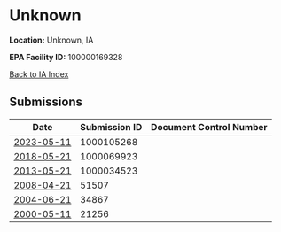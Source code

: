 # Unknown

**Location:** Unknown, IA

**EPA Facility ID:** 100000169328

[Back to IA Index](../../index.md)

## Submissions

| Date | Submission ID | Document Control Number |
|------|--------------|-------------------------|
| [2023-05-11](submissions/1000105268.md) | 1000105268 |  |
| [2018-05-21](submissions/1000069923.md) | 1000069923 |  |
| [2013-05-21](submissions/1000034523.md) | 1000034523 |  |
| [2008-04-21](submissions/51507.md) | 51507 |  |
| [2004-06-21](submissions/34867.md) | 34867 |  |
| [2000-05-11](submissions/21256.md) | 21256 |  |
